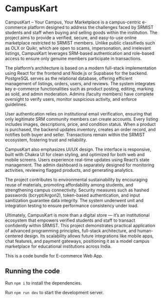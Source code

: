 
  # CampusKart
CampusKart – Your Campus, Your Marketplace is a campus-centric e-commerce platform designed to address the challenges faced by SRMIST students and staff when buying and selling goods within the institution. The project aims to provide a verified, secure, and easy-to-use online marketplace restricted to SRMIST members. Unlike public classifieds such as OLX or Quikr, which are open to scams, impersonation, and irrelevant listings, CampusKart leverages SRM-based authentication and role-based access to ensure only genuine members participate in transactions.

The platform’s architecture is based on a modern full-stack implementation using React for the frontend and Node.js or Supabase for the backend. PostgreSQL serves as the relational database, offering efficient management of listings, orders, users, and reviews. The system integrates key e-commerce functionalities such as product posting, editing, marking as sold, and admin moderation. Admins (faculty members) have complete oversight to verify users, monitor suspicious activity, and enforce guidelines.

User authentication relies on institutional email verification, ensuring that only legitimate SRM community members can create accounts. Every listing includes images, descriptions, price, and condition status. When a product is purchased, the backend updates inventory, creates an order record, and notifies both buyer and seller. Transactions remain within the SRMIST ecosystem, fostering trust and reliability.

CampusKart also emphasizes UI/UX design. The interface is responsive, built with Chakra UI for clean styling, and optimized for both web and mobile screens. Users experience real-time updates using React’s state management. The admin dashboard is separately designed for monitoring activities, reviewing flagged products, and generating analytics.

The project contributes to environmental sustainability by encouraging reuse of materials, promoting affordability among students, and strengthening campus connectivity. Security measures such as hashed passwords (bcrypt/Argon2), token-based authentication, and input sanitization guarantee data integrity. The system underwent unit and integration testing to ensure performance consistency under load.

Ultimately, CampusKart is more than a digital store — it’s an institutional ecosystem that empowers verified students and staff to transact confidently within SRMIST. This project demonstrates practical application of advanced programming principles, full-stack architecture, and human-centered design. Its scalability allows future integrations like mobile apps, chat features, and payment gateways, positioning it as a model campus marketplace for educational institutions across India.
  

  This is a code bundle for E-commerce Web App. 
  ## Running the code

  Run `npm i` to install the dependencies.

  Run `npm run dev` to start the development server.
  
